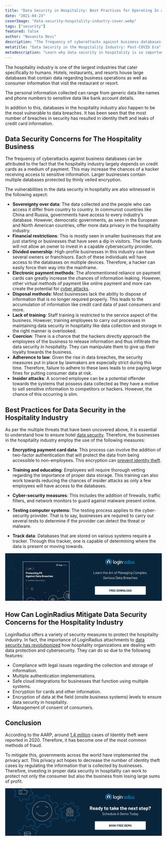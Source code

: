 ```yaml
---
title: "Data Security in Hospitality: Best Practices for Operating In a Post-COVID Era"
date: "2021-04-23"
coverImage: "data-security-hospitality-industry-cover.webp"
tags: ["security"]
featured: false 
author: "Navanita Devi"
description: "The frequency of cyberattacks against business databases can be attributed to the fact that the hospitality industry largely depends on credit cards as a medium of payment. This may increase the chances of a hacker receiving access to sensitive information. Investing in proper data security in hospitality can work to protect not only the consumer but also the business from losing large sums of profit."
metatitle: "Data Security in the Hospitality Industry: Post-COVID Era"
metadescription: "Learn why data security in hospitality is so important in the post-COVID world. Also, explore the vulnerabilities witnessed in the sector."
--- 
```


The hospitality industry is one of the largest industries that cater specifically to humans. Hotels, restaurants, and resorts house large databases that contain data regarding business operations as well as consumer information that visit the restaurant or resort. 

The personal information collected can range from generic data like names and phone numbers to sensitive data like bank account details. 

In addition to this, databases in the hospitality industry also happen to be the most vulnerable to data breaches. It has been seen that the most number of breaches in security has resulted in identity theft and leaks of credit card information. 


## Data Security Concerns for The Hospitality Business 

The frequency of cyberattacks against business databases can be attributed to the fact that the hospitality industry largely depends on credit cards as a medium of payment. This may increase the chances of a hacker receiving access to sensitive information. Larger businesses contain multiple databases protected by thinly veiled encryption. 

The vulnerabilities in the data security in hospitality are also witnessed in the following aspect: 

 



*   **Sovereignty over data**: The data collected and the people who can access it differ from country to country. In communist countries like China and Russia, governments have access to every industry’s database. However, democratic governments, as seen in the European and North American countries, offer more data privacy in the hospitality industry. 
*   **Financial restrictions**: This is mostly seen in smaller businesses that are just starting or businesses that have seen a dip in visitors. The low funds will not allow an owner to invest in a capable cybersecurity provider.
*   **Divided ownership**: High-profile businesses in this industry can have several owners or franchisors. Each of these individuals will have access to the databases on multiple devices. Therefore, a hacker can easily force their way into the mainframe. 
*   **Electronic payment methods**: The aforementioned reliance on payment cards can greatly increase the chances of information leaking. However, other virtual methods of payment like online payment and more can create the potential for [cyber attacks](https://www.loginradius.com/blog/identity/2019/10/cybersecurity-attacks-business/). 
*   **Disposal methods**: Most businesses lack the ability to dispose of information that is no longer required properly. This leads to the accumulation of information like credit card data of past consumers and more. 
*   **Lack of training**: Staff training is restricted to the service aspect of the business. However, training employees to carry out processes in maintaining data security in hospitality like data collection and storage in the right manner is overlooked. 
*   **Coercion**: There is a chance that the hackers directly approach the employees of the business to release information and thus infiltrate the data security in hospitality. They can manipulate them to give up their loyalty towards the business. 
*   **Adherence to law**: Given the rise in data breaches, the security measures put in place by lawmakers are especially strict during this time. Therefore, failure to adhere to these laws leads to one paying large fines for putting consumer data at risk. 
*   **Insider attacks**: A scorned employee can be a potential offender towards the systems that possess data collected as they have a motive to sell sensitive information to competitors or hackers. However, the chance of this occurring is slim. 


## Best Practices for Data Security in the Hospitality Industry

As per the multiple threats that have been uncovered above, it is essential to understand how to ensure hotel [data security](https://www.loginradius.com/blog/identity/2020/12/data-security-best-practices/). Therefore, the businesses in the hospitality industry employ the use of the following measures: 

 



*   **Encrypting payment card data**: This process can involve the addition of two-factor authentication that will protect the data from being accessible to non-employees. This encryption can [prevent identity theft](https://www.loginradius.com/blog/identity/2021/03/identity-theft-frauds/). 
*   **Training and educating**: Employees will require thorough vetting regarding the importance of proper data storage. This training can also work towards reducing the chances of insider attacks as only a few employees will have access to the databases.

 



*   **Cyber-security measures**: This includes the addition of firewalls, traffic filters, and network monitors to guard against malware present online. 
*   **Testing computer systems**: The testing process applies to the cyber-security provider. That is to say, businesses are required to carry out several tests to determine if the provider can detect the threat or malware.
*   **Track data**: Databases that are stored on various systems require a tracker. Through this tracker, one is capable of determining where the data is present or moving towards. 

[![protecting-PII-against-data-breaches-report](protecting-PII-against-data-breaches-report.webp)](https://www.loginradius.com/resource/pii-data-breach-report/)


## How Can LoginRadius Mitigate Data Security Concerns for the Hospitality Industry

LoginRadius offers a variety of security measures to protect the hospitality industry. In fact, the importance of LoginRadius attachments to [data security has revolutionized](https://www.loginradius.com/industry-travel-and-hospitality/) how hospitality organizations are dealing with data protection and cybersecurity. They can do so due to the following features: 



*   Compliance with legal issues regarding the collection and storage of information. 
*   Multiple authentication implementations.
*   Safe cloud integrations for businesses that function using multiple systems. 
*   Encryption for cards and other information. 
*   Encryption of data at the field (onsite business systems) levels to ensure data security in hospitality. 
*   Management of consent of consumers. 


## Conclusion

According to the AARP, around [1.4 million](https://www.aarp.org/money/scams-fraud/info-2021/ftc-fraud-report-identity-theft-pandemic.html) cases of Identity theft were reported in 2020. Therefore, it has become one of the most common methods of fraud.

To mitigate this, governments across the world have implemented the privacy act. This privacy act hopes to decrease the number of identity theft cases by regulating the information that is collected by businesses. Therefore, investing in proper data security in hospitality can work to protect not only the consumer but also the business from losing large sums of profit. 

[![book-a-demo-loginradius](../../assets/book-a-demo-loginradius.webp)](https://www.loginradius.com/contact-us?utm_source=blog&utm_medium=web&utm_campaign=data-security-hospitality-industry)
